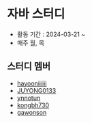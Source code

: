 # 자바 스터디
- 활동 기간 : 2024-03-21 ~
- 매주 월, 목

## 스터디 멤버
- [hayooniiiiii](https://github.com/hayooniiiiii)
- [JUYONG0133](https://github.com/JUYONG0133)
- [ynnotun](https://github.com/ynnotun)
- [kongbh730](https://github.com/kongbh730)
- [gawonson](https://github.com/gawonson)